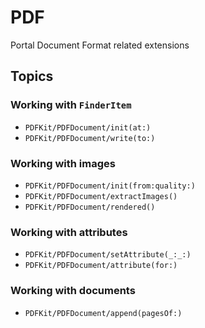 # PDF

Portal Document Format related extensions


## Topics

### Working with `FinderItem`

- ``PDFKit/PDFDocument/init(at:)``
- ``PDFKit/PDFDocument/write(to:)``

### Working with images

- ``PDFKit/PDFDocument/init(from:quality:)``
- ``PDFKit/PDFDocument/extractImages()``
- ``PDFKit/PDFDocument/rendered()``

### Working with attributes
- ``PDFKit/PDFDocument/setAttribute(_:_:)``
- ``PDFKit/PDFDocument/attribute(for:)``

### Working with documents
- ``PDFKit/PDFDocument/append(pagesOf:)``
